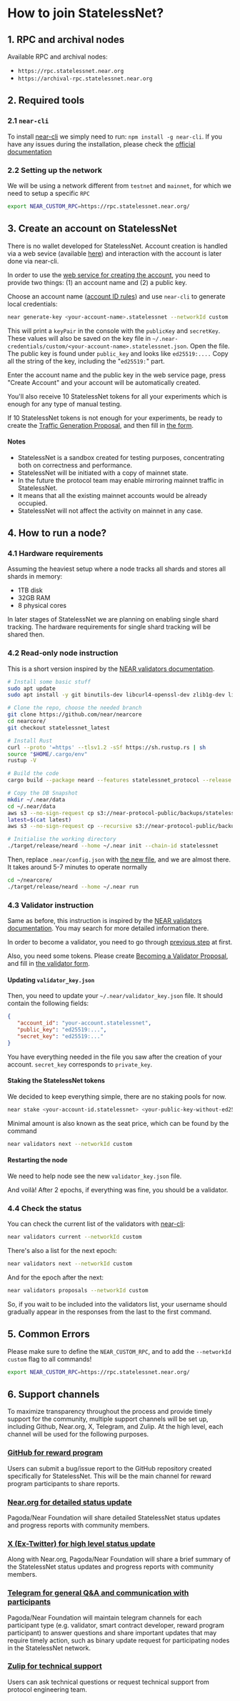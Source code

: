 # How to join StatelessNet?

## 1. RPC and archival nodes

Available RPC and archival nodes:
* `https://rpc.statelessnet.near.org`
* `https://archival-rpc.statelessnet.near.org`

## 2. Required tools

### 2.1 `near-cli`
To install [near-cli](https://docs.near.org/tools/near-cli) we simply need to run: `npm install -g near-cli`. If you have any issues during the installation, please check the [official documentation](https://docs.near.org/tools/near-cli)

### 2.2 Setting up the network
We will be using a network different from `testnet` and `mainnet`, for which we need to setup a specific `RPC`

```bash
export NEAR_CUSTOM_RPC=https://rpc.statelessnet.near.org/
```

## 3. Create an account on StatelessNet

There is no wallet developed for StatelessNet. Account creation is handled via a web sevice (available [here](https://sw4-account-creator-g55a3i3lmq-ey.a.run.app/)) and interaction with the account is later done via near-cli.

In order to use the [web service for creating the account](https://sw4-account-creator-g55a3i3lmq-ey.a.run.app/), you need to provide two things: (1) an account name and (2) a public key.

Choose an account name ([account ID rules](https://nomicon.io/DataStructures/Account#account-id-rules)) and use `near-cli` to generate local credentials:

```bash
near generate-key <your-account-name>.statelessnet --networkId custom
```

This will print a `keyPair` in the console with the `publicKey` and `secretKey`. These values will also be saved on the key file in `~/.near-credentials/custom/<your-account-name>.statelessnet.json`. Open the file. The public key is found under `public_key` and looks like `ed25519:....` Copy all the string of the key, including the "`ed25519:`" part.

Enter the account name and the public key in the web service page, press "Create Account" and your account will be automatically created.

You'll also receive 10 StatelessNet tokens for all your experiments which is enough for any type of manual testing.

If 10 StatelessNet tokens is not enough for your experiments, be ready to create the [Traffic Generation Proposal](https://github.com/near/stakewars-iv/issues/new?assignees=&labels=&projects=&template=traffic-generation-proposal.md&title=), and then fill in [the form](https://docs.google.com/forms/d/e/1FAIpQLSf8auAbg7KbcBaWG-u69T0UjsXszqyBL4bKMU2m5gK9QX7pXA/viewform).

#### Notes
* StatelessNet is a sandbox created for testing purposes, concentrating both on correctness and performance.
* StatelessNet will be initiated with a copy of mainnet state.
* In the future the protocol team may enable mirroring mainnet traffic in StatelessNet.
* It means that all the existing mainnet accounts would be already occupied.
* StatelessNet will not affect the activity on mainnet in any case.

## 4. How to run a node?

### 4.1 Hardware requirements

Assuming the heaviest setup where a node tracks all shards and stores all shards in memory:
- 1TB disk
- 32GB RAM
- 8 physical cores

In later stages of StatelessNet we are planning on enabling single shard tracking. The hardware requirements for single shard tracking will be shared then.

### 4.2 Read-only node instruction

This is a short version inspired by the [NEAR validators documentation](https://near-nodes.io/validator/compile-and-run-a-node).

```bash
# Install some basic stuff
sudo apt update
sudo apt install -y git binutils-dev libcurl4-openssl-dev zlib1g-dev libdw-dev libiberty-dev cmake gcc g++ python3 docker.io protobuf-compiler libssl-dev pkg-config clang llvm cargo awscli

# Clone the repo, choose the needed branch
git clone https://github.com/near/nearcore
cd nearcore/
git checkout statelessnet_latest

# Install Rust
curl --proto '=https' --tlsv1.2 -sSf https://sh.rustup.rs | sh
source "$HOME/.cargo/env"
rustup -V

# Build the code
cargo build --package neard --features statelessnet_protocol --release

# Copy the DB Snapshot
mkdir ~/.near/data
cd ~/.near/data
aws s3 --no-sign-request cp s3://near-protocol-public/backups/statelessnet/rpc/latest .
latest=$(cat latest)
aws s3 --no-sign-request cp --recursive s3://near-protocol-public/backups/statelessnet/rpc/$latest .

# Initialise the working directory
./target/release/neard --home ~/.near init --chain-id statelessnet
```

Then, replace `.near/config.json` with [the new file](config.json), and we are almost there.
It takes around 5-7 minutes to operate normally

```bash
cd ~/nearcore/
./target/release/neard --home ~/.near run
```

### 4.3 Validator instruction

Same as before, this instruction is inspired by the [NEAR validators documentation](https://near-nodes.io/validator/compile-and-run-a-node).
You may search for more detailed information there.

In order to become a validator, you need to go through [previous step](HOW_TO.md#42-read-only-node-instruction) at first.

Also, you need some tokens. Please create [Becoming a Validator Proposal](https://github.com/near/stakewars-iv/issues/new?assignees=&labels=&projects=&template=becoming-a-validator-proposal.md&title=), and fill in [the validator form](https://docs.google.com/forms/d/e/1FAIpQLScmgfOdsxV7c5u4fArn79JBf2MBwFqPIqCVU1x0lAYaZoYuxg/viewform).


#### Updating `validator_key.json`

Then, you need to update your `~/.near/validator_key.json` file.
It should contain the following fields:
```json
{
   "account_id": "your-account.statelessnet",
   "public_key": "ed25519:...",
   "secret_key": "ed25519:..."
}
```

You have everything needed in the file you saw after the creation of your account.
`secret_key` corresponds to `private_key`.

#### Staking the StatelessNet tokens

We decided to keep everything simple, there are no staking pools for now.

```bash
near stake <your-account-id.statelessnet> <your-public-key-without-ed25519:> <your-amount> --networkId custom
```

Minimal amount is also known as the seat price, which can be found by the command

```bash
near validators next --networkId custom
```

#### Restarting the node

We need to help node see the new `validator_key.json` file.

And voilà! After 2 epochs, if everything was fine, you should be a validator.

### 4.4 Check the status

You can check the current list of the validators with [near-cli](https://docs.near.org/tools/near-cli):

```bash
near validators current --networkId custom
```

There's also a list for the next epoch:

```bash
near validators next --networkId custom
```

And for the epoch after the next:

```bash
near validators proposals --networkId custom
```

So, if you wait to be included into the validators list, your username should gradually appear in the responses from the last to the first command.

## 5. Common Errors
Please make sure to define the `NEAR_CUSTOM_RPC`, and to add the `--networkId custom` flag to all commands!

```bash
export NEAR_CUSTOM_RPC=https://rpc.statelessnet.near.org/
```

## 6. Support channels
To maximize transparency throughout the process and provide timely support for the community, multiple support channels will be set up, including Github, Near.org, X, Telegram, and Zulip. At the high level, each channel will be used for the following purposes.

### [GitHub for reward program](https://github.com/near/stakewars-iv/tree/main/reward-program)
Users can submit a bug/issue report to the GitHub repository created specifically for StatelessNet. This will be the main channel for reward program participants to share reports.

### [Near.org for detailed status update](https://near.org/mob.near/widget/ProfilePage?accountId=stake-wars.near)
Pagoda/Near Foundation will share detailed StatelessNet status updates and progress reports with community members.

### [X (Ex-Twitter) for high level status update](https://twitter.com/NearStakeWars)
Along with Near.org, Pagoda/Near Foundation will share a brief summary of the StatelessNet status updates and progress reports with community members.

### [Telegram for general Q&A and communication with participants](https://t.me/near_stake_wars)
Pagoda/Near Foundation will maintain telegram channels for each participant type (e.g. validator, smart contract developer, reward program participant) to answer questions and share important updates that may require timely action, such as binary update request for participating nodes in the StatelessNet network.

### [Zulip for technical support](https://near.zulipchat.com/#narrow/stream/422293-pagoda.2Fcore.2Fstake-wars-iv/)
Users can ask technical questions or request technical support from protocol engineering team.
